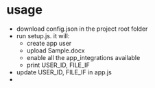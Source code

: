 # usage

- download config.json in the project root folder
- run setup.js. it will:  
    - create app user
    - upload Sample.docx
    - enable all the app_integrations available
    - print USER_ID, FILE_IF
- update USER_ID, FILE_IF in app.js
- 
    
